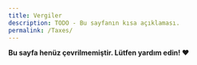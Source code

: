 ```yaml
---
title: Vergiler
description: TODO - Bu sayfanın kısa açıklaması.
permalink: /Taxes/
---
```


**Bu sayfa henüz çevrilmemiştir. Lütfen yardım edin! ❤**
